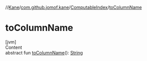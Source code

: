 //[Kane](../../index.md)/[com.github.jomof.kane](../index.md)/[ComputableIndex](index.md)/[toColumnName](to-column-name.md)



# toColumnName  
[jvm]  
Content  
abstract fun [toColumnName](to-column-name.md)(): [String](https://kotlinlang.org/api/latest/jvm/stdlib/kotlin/-string/index.html)  



